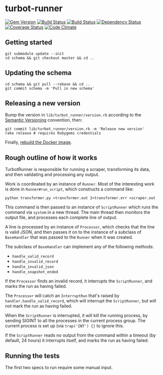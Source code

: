 # turbot-runner

[![Gem Version](https://badge.fury.io/rb/turbot-runner.svg)](https://badge.fury.io/rb/turbot-runner)
[![Build Status](https://secure.travis-ci.org/openc/turbot-runner.png)](https://travis-ci.org/openc/turbot-runner)
[![Build Status](https://ci.appveyor.com/api/projects/status/8wvd4ygxhk6wj94s?svg=true)](https://ci.appveyor.com/project/jpmckinney/turbot-runner)
[![Dependency Status](https://gemnasium.com/openc/turbot-runner.png)](https://gemnasium.com/openc/turbot-runner)
[![Coverage Status](https://coveralls.io/repos/openc/turbot-runner/badge.png)](https://coveralls.io/r/openc/turbot-runner)
[![Code Climate](https://codeclimate.com/github/openc/turbot-runner.png)](https://codeclimate.com/github/openc/turbot-runner)

## Getting started

    git submodule update --init
    cd schema && git checkout master && cd ..

## Updating the schema

    cd schema && git pull --rebase && cd ..
    git commit schema -m 'Pull in new schema'

## Releasing a new version

Bump the version in `lib/turbot_runner/version.rb` according to the [Semantic Versioning](http://semver.org/) convention, then:

    git commit lib/turbot_runner/version.rb -m 'Release new version'
    rake release # requires Rubygems credentials

Finally, [rebuild the Docker image](https://github.com/openc/morph-docker-ruby#readme).

## Rough outline of how it works

TurbotRunner is responsible for running a scraper, transforming its data, and
then validating and processing any output.

Work is coordinated by an instance of `Runner`.  Most of the interesting work
is done in `Runner#run_script`, which constructs a command like:

    python transformer.py >transformer.out 2>transformer.err <scraper.out

This command is then passed to an instance of `ScriptRunner` which runs the
command via `system` in a new thread.  The main thread then monitors the output
file, and processes each complete line of output.

A line is processed by an instance of `Processor`, which checks that the line
is valid JSON, and then passes it on to the instance of a subclass of
`BaseHandler` that was passed to the `Runner` when it was created.

The subclass of `BaseHandler` can implement any of the following methods:

 * `handle_valid_record`
 * `handle_invalid_record`
 * `handle_invalid_json`
 * `handle_snapshot_ended`

If the `Processor` finds an invalid record, it interrupts the `ScriptRunner`,
and marks the run as having failed.

The `Processor` will catch an `InterruptRun` that's raised by
`handler.handle_valid_record`, which will interrupt the `ScriptRunner`, but
will not mark the run as having failed.

When the `ScriptRunner` is interrupted, it will kill the running process, by
sending SIGINT to all the processes in the current process group.  The current
process is set up (via `trap('INT') {}` to ignore this.

If the `ScriptRunner` reads no output from the command within a timeout (by
default, 24 hours) it interrupts itself, and marks the run as having failed.

## Running the tests

The first two specs to run require some manual input.
